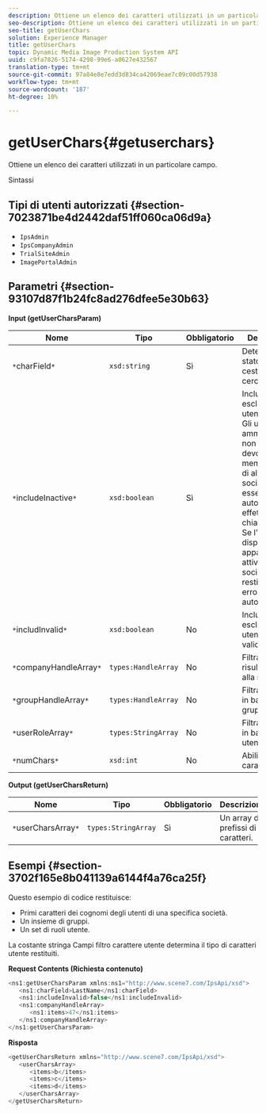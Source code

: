 ```yaml
---
description: Ottiene un elenco dei caratteri utilizzati in un particolare campo.
seo-description: Ottiene un elenco dei caratteri utilizzati in un particolare campo.
seo-title: getUserChars
solution: Experience Manager
title: getUserChars
topic: Dynamic Media Image Production System API
uuid: c9fa7826-5174-4298-99e6-a0627e432567
translation-type: tm+mt
source-git-commit: 97a84e8e7edd3d834ca42069eae7c09c00d57938
workflow-type: tm+mt
source-wordcount: '187'
ht-degree: 10%

---
```



# getUserChars{#getuserchars}

Ottiene un elenco dei caratteri utilizzati in un particolare campo.

Sintassi

## Tipi di utenti autorizzati {#section-7023871be4d2442daf51ff060ca06d9a}

* `IpsAdmin`
* `IpsCompanyAdmin`
* `TrialSiteAdmin`
* `ImagePortalAdmin`

## Parametri {#section-93107d87f1b24fc8ad276dfee5e30b63}

**Input (getUserCharsParam)**

| Nome | Tipo | Obbligatorio | Descrizione |
|---|---|---|---|
| `*`charField`*` | `xsd:string` | Sì | Determina lo stato del cestino da cercare. |
| `*`includeInactive`*` | `xsd:boolean` | Sì | Includere o escludere utenti inattivi. Gli utenti amministratore non IPS devono essere membri attivi di almeno una società per essere autorizzati a effettuare chiamate API. Se l&#39;utente non dispone di appartenenze attive alla società, verrà restituito un errore di autorizzazione. |
| `*`includInvalid`*` | `xsd:boolean` | No | Includere o escludere utenti non validi. |
| `*`companyHandleArray`*` | `types:HandleArray` | No | Filtrare i risultati in base alla società. |
| `*`groupHandleArray`*` | `types:HandleArray` | No | Filtra i risultati in base ai gruppi. |
| `*`userRoleArray`*` | `types:StringArray` | No | Filtra i risultati in base al ruolo utente. |
| `*`numChars`*` | `xsd:int` | No | Abilitare >1 carattere. |

**Output (getUserCharsReturn)**

| Nome | Tipo | Obbligatorio | Descrizione |
|---|---|---|---|
| `*`userCharsArray`*` | `types:StringArray` | Sì | Un array di prefissi di caratteri. |

## Esempi {#section-3702f165e8b041139a6144f4a76ca25f}

Questo esempio di codice restituisce:

* Primi caratteri dei cognomi degli utenti di una specifica società.
* Un insieme di gruppi.
* Un set di ruoli utente.

La costante stringa Campi filtro carattere utente determina il tipo di caratteri utente restituiti.

**Request Contents (Richiesta contenuto)**

```java
<ns1:getUserCharsParam xmlns:ns1="http://www.scene7.com/IpsApi/xsd">
   <ns1:charField>LastName</ns1:charField>
   <ns1:includeInvalid>false</ns1:includeInvalid>
   <ns1:companyHandleArray>
      <ns1:items>47</ns1:items>
   </ns1:companyHandleArray>
</ns1:getUserCharsParam>
```

**Risposta**

```java
<getUserCharsReturn xmlns="http://www.scene7.com/IpsApi/xsd">
   <userCharsArray>
      <items>b</items>
      <items>c</items>
      <items>d</items>
   </userCharsArray>
</getUserCharsReturn>
```

